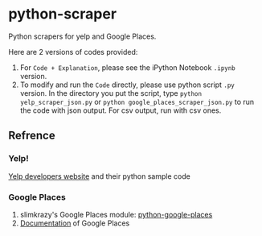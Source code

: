 # python-scraper
Python scrapers for yelp and Google Places.

Here are 2 versions of codes provided:
 1. For `Code + Explanation`, please see the iPython Notebook `.ipynb` version.
 2. To modify and run the `Code` directly, please use python script `.py` version. In the directory you put the script, type `python yelp_scraper_json.py` or `python google_places_scraper_json.py` to run the code with json output. For csv output, run with csv ones.

## Refrence

### Yelp!

[Yelp developers website](https://www.yelp.com/developers) and their python sample code

### Google Places

1. slimkrazy's Google Places module: [python-google-places](https://github.com/slimkrazy/python-google-places)
2. [Documentation](https://developers.google.com/places/web-service/) of Google Places